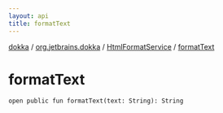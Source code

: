 ```yaml
---
layout: api
title: formatText
---
```

[dokka](../../index.html) / [org.jetbrains.dokka](../index.html) / [HtmlFormatService](index.html) / [formatText](formatText.html)


# formatText



```
open public fun formatText(text: String): String
```

